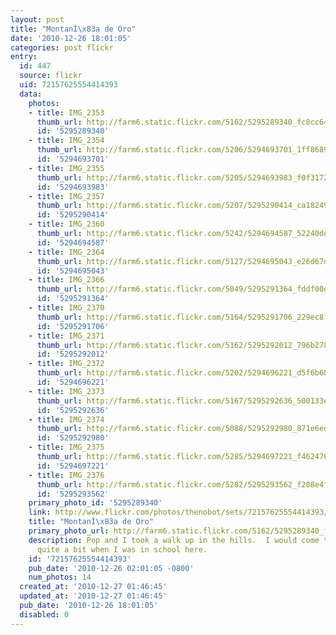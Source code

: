 ```yaml
---
layout: post
title: "MontanÌ\x83a de Oro"
date: '2010-12-26 18:01:05'
categories: post flickr
entry:
  id: 447
  source: flickr
  uid: 72157625554414393
  data:
    photos:
    - title: IMG_2353
      thumb_url: http://farm6.static.flickr.com/5162/5295289340_fc8cc649bb_s.jpg
      id: '5295289340'
    - title: IMG_2354
      thumb_url: http://farm6.static.flickr.com/5206/5294693701_1ff8689955_s.jpg
      id: '5294693701'
    - title: IMG_2355
      thumb_url: http://farm6.static.flickr.com/5205/5294693983_f0f317295e_s.jpg
      id: '5294693983'
    - title: IMG_2357
      thumb_url: http://farm6.static.flickr.com/5207/5295290414_ca18249e58_s.jpg
      id: '5295290414'
    - title: IMG_2360
      thumb_url: http://farm6.static.flickr.com/5242/5294694587_52240de361_s.jpg
      id: '5294694587'
    - title: IMG_2364
      thumb_url: http://farm6.static.flickr.com/5127/5294695043_e26d67da06_s.jpg
      id: '5294695043'
    - title: IMG_2366
      thumb_url: http://farm6.static.flickr.com/5049/5295291364_fddf00d5f3_s.jpg
      id: '5295291364'
    - title: IMG_2370
      thumb_url: http://farm6.static.flickr.com/5164/5295291706_229ec8f63c_s.jpg
      id: '5295291706'
    - title: IMG_2371
      thumb_url: http://farm6.static.flickr.com/5162/5295292012_796b278c01_s.jpg
      id: '5295292012'
    - title: IMG_2372
      thumb_url: http://farm6.static.flickr.com/5202/5294696221_d5f6b687e5_s.jpg
      id: '5294696221'
    - title: IMG_2373
      thumb_url: http://farm6.static.flickr.com/5167/5295292636_500133e4a6_s.jpg
      id: '5295292636'
    - title: IMG_2374
      thumb_url: http://farm6.static.flickr.com/5088/5295292980_871e6ede64_s.jpg
      id: '5295292980'
    - title: IMG_2375
      thumb_url: http://farm6.static.flickr.com/5285/5294697221_f462476c82_s.jpg
      id: '5294697221'
    - title: IMG_2376
      thumb_url: http://farm6.static.flickr.com/5282/5295293562_f208e4f141_s.jpg
      id: '5295293562'
    primary_photo_id: '5295289340'
    link: http://www.flickr.com/photos/thenobot/sets/72157625554414393/
    title: "MontanÌ\x83a de Oro"
    primary_photo_url: http://farm6.static.flickr.com/5162/5295289340_fc8cc649bb_m.jpg
    description: Pop and I took a walk up in the hills.  I would come to this park
      quite a bit when I was in school here.
    id: '72157625554414393'
    pub_date: '2010-12-26 02:01:05 -0800'
    num_photos: 14
  created_at: '2010-12-27 01:46:45'
  updated_at: '2010-12-27 01:46:45'
  pub_date: '2010-12-26 18:01:05'
  disabled: 0
---
```


